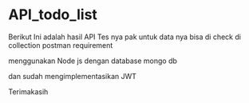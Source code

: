 # API_todo_list

Berikut Ini adalah hasil API Tes nya pak untuk data nya bisa di check di collection postman
requirement

menggunakan Node js dengan database mongo db

dan sudah mengimplementasikan JWT 

Terimakasih
